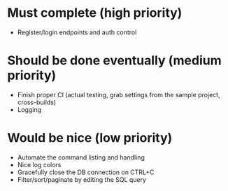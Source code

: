 # Must complete (high priority)
- Register/login endpoints and auth control

# Should be done eventually (medium priority)
- Finish proper CI (actual testing, grab settings from the sample project, cross-builds)
- Logging

# Would be nice (low priority)
- Automate the command listing and handling
- Nice log colors
- Gracefully close the DB connection on CTRL+C
- Filter/sort/paginate by editing the SQL query